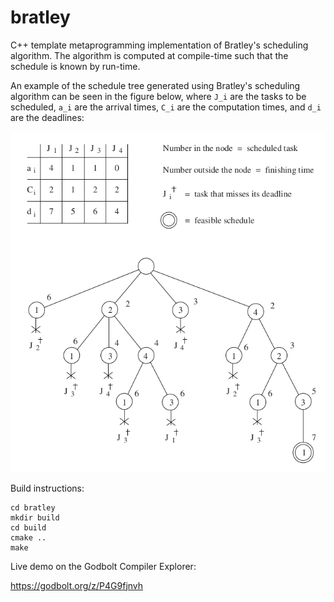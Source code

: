 # bratley
C++ template metaprogramming implementation of Bratley's scheduling algorithm. The algorithm is computed at compile-time such that the schedule is known by run-time.

An example of the schedule tree generated using Bratley's scheduling algorithm can be seen in the figure below, where `J_i` are the tasks to be scheduled, `a_i` are the arrival times, `C_i` are the computation times, and `d_i` are the deadlines:

![](bratley_schedule_tree.png)

Build instructions:
```
cd bratley
mkdir build
cd build
cmake ..
make
```

Live demo on the Godbolt Compiler Explorer:

https://godbolt.org/z/P4G9fjnvh
